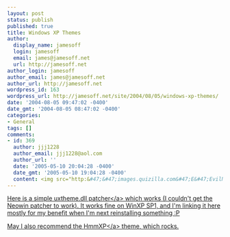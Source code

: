 ```yaml
---
layout: post
status: publish
published: true
title: Windows XP Themes
author:
  display_name: jamesoff
  login: jamesoff
  email: james@jamesoff.net
  url: http://jamesoff.net
author_login: jamesoff
author_email: james@jamesoff.net
author_url: http://jamesoff.net
wordpress_id: 163
wordpress_url: http://jamesoff.net/site/2004/08/05/windows-xp-themes/
date: '2004-08-05 09:47:02 -0400'
date_gmt: '2004-08-05 08:47:02 -0400'
categories:
- General
tags: []
comments:
- id: 369
  author: jjj1228
  author_email: jjj1228@aol.com
  author_url: ''
  date: '2005-05-10 20:04:28 -0400'
  date_gmt: '2005-05-10 19:04:28 -0400'
  content: <img src="http:&#47;&#47;images.quizilla.com&#47;E&#47;EvilNaokiIIDX&#47;1038473070_esult-yomi.jpg"&#47;>
---
```

<p><a href="http:&#47;&#47;sakaki.jamesoff.net&#47;~james&#47;uxthemePatch.zip" title="uxtheme.dll patcher">Here is a simple uxtheme.dll patcher<&#47;a> which works (I couldn't get the Neowin patcher to work). It works fine on WinXP SP1, and I'm linking it here mostly for my benefit when I'm next reinstalling something :P</p>
<p>May I also recommend the <a href="http:&#47;&#47;www.deviantart.com&#47;deviation&#47;5514034&#47;" title="HmmXP theme at DeviantArt">HmmXP<&#47;a> theme, which rocks.</p>
